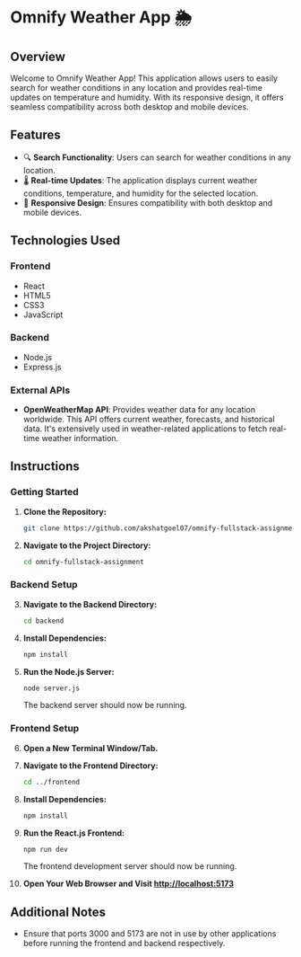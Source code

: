 # Omnify Weather App 🌦️

## Overview

Welcome to Omnify Weather App! This application allows users to easily search for weather conditions in any location and provides real-time updates on temperature and humidity. With its responsive design, it offers seamless compatibility across both desktop and mobile devices.

## Features

- 🔍 **Search Functionality**: Users can search for weather conditions in any location.
- 🌡️ **Real-time Updates**: The application displays current weather conditions, temperature, and humidity for the selected location.
- 📱 **Responsive Design**: Ensures compatibility with both desktop and mobile devices.

## Technologies Used

### Frontend

- React
- HTML5
- CSS3
- JavaScript

### Backend

- Node.js
- Express.js

### External APIs

- **OpenWeatherMap API**: Provides weather data for any location worldwide. This API offers current weather, forecasts, and historical data. It's extensively used in weather-related applications to fetch real-time weather information.

## Instructions

### Getting Started

1. **Clone the Repository:**

    ```bash
    git clone https://github.com/akshatgoel07/omnify-fullstack-assignment.git
    ```

2. **Navigate to the Project Directory:**

    ```bash
    cd omnify-fullstack-assignment
    ```

### Backend Setup

3. **Navigate to the Backend Directory:**

    ```bash
    cd backend
    ```

4. **Install Dependencies:**

    ```bash
    npm install
    ```

5. **Run the Node.js Server:**

    ```bash
    node server.js
    ```

    The backend server should now be running.

### Frontend Setup

6. **Open a New Terminal Window/Tab.**

7. **Navigate to the Frontend Directory:**

    ```bash
    cd ../frontend
    ```

8. **Install Dependencies:**

    ```bash
    npm install
    ```

9. **Run the React.js Frontend:**

    ```bash
    npm run dev
    ```

    The frontend development server should now be running.

10. **Open Your Web Browser and Visit [http://localhost:5173](http://localhost:5173)**

## Additional Notes

- Ensure that ports 3000 and 5173 are not in use by other applications before running the frontend and backend respectively.

